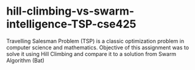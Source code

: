 # hill-climbing-vs-swarm-intelligence-TSP-cse425
Travelling Salesman Problem (TSP) is a classic optimization problem in computer science and mathematics. Objective of this assignment was to solve it using Hill Climbing and compare it to a solution from Swarm Algorithm (Bat)
